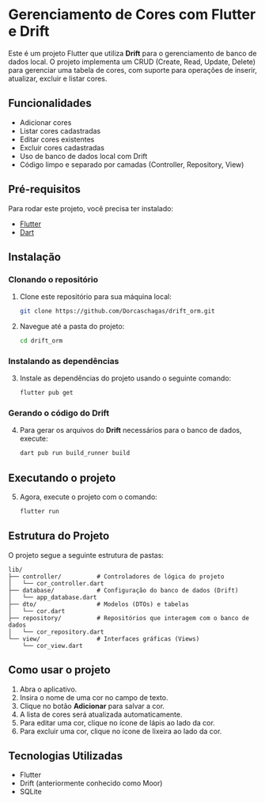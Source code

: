 # Gerenciamento de Cores com Flutter e Drift

Este é um projeto Flutter que utiliza **Drift** para o gerenciamento de banco de dados local. O projeto implementa um CRUD (Create, Read, Update, Delete) para gerenciar uma tabela de cores, com suporte para operações de inserir, atualizar, excluir e listar cores.

## Funcionalidades

- Adicionar cores
- Listar cores cadastradas
- Editar cores existentes
- Excluir cores cadastradas
- Uso de banco de dados local com Drift
- Código limpo e separado por camadas (Controller, Repository, View)

## Pré-requisitos

Para rodar este projeto, você precisa ter instalado:

- [Flutter](https://flutter.dev/docs/get-started/install)
- [Dart](https://dart.dev/get-dart)

## Instalação

### Clonando o repositório

1. Clone este repositório para sua máquina local:

   ```bash
   git clone https://github.com/Dorcaschagas/drift_orm.git
   ```

2. Navegue até a pasta do projeto:

   ```bash
   cd drift_orm
   ```

### Instalando as dependências

3. Instale as dependências do projeto usando o seguinte comando:

   ```bash
   flutter pub get
   ```

### Gerando o código do Drift

4. Para gerar os arquivos do **Drift** necessários para o banco de dados, execute:

   ```bash
   dart pub run build_runner build
   ```

## Executando o projeto

5. Agora, execute o projeto com o comando:

   ```bash
   flutter run
   ```

## Estrutura do Projeto

O projeto segue a seguinte estrutura de pastas:

```
lib/
├── controller/          # Controladores de lógica do projeto
│   └── cor_controller.dart
├── database/            # Configuração do banco de dados (Drift)
│   └── app_database.dart
├── dto/                 # Modelos (DTOs) e tabelas
│   └── cor.dart
├── repository/          # Repositórios que interagem com o banco de dados
│   └── cor_repository.dart
└── view/                # Interfaces gráficas (Views)
    └── cor_view.dart
```

## Como usar o projeto

1. Abra o aplicativo.
2. Insira o nome de uma cor no campo de texto.
3. Clique no botão **Adicionar** para salvar a cor.
4. A lista de cores será atualizada automaticamente.
5. Para editar uma cor, clique no ícone de lápis ao lado da cor.
6. Para excluir uma cor, clique no ícone de lixeira ao lado da cor.

## Tecnologias Utilizadas

- Flutter
- Drift (anteriormente conhecido como Moor)
- SQLite
